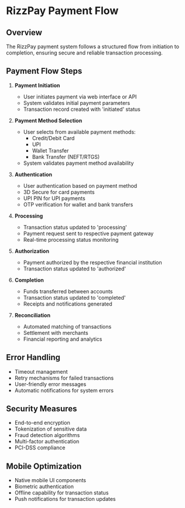 
# RizzPay Payment Flow

## Overview

The RizzPay payment system follows a structured flow from initiation to completion, ensuring secure and reliable transaction processing.

## Payment Flow Steps

1. **Payment Initiation**
   - User initiates payment via web interface or API
   - System validates initial payment parameters
   - Transaction record created with 'initiated' status

2. **Payment Method Selection**
   - User selects from available payment methods:
     - Credit/Debit Card
     - UPI
     - Wallet Transfer
     - Bank Transfer (NEFT/RTGS)
   - System validates payment method availability

3. **Authentication**
   - User authentication based on payment method
   - 3D Secure for card payments
   - UPI PIN for UPI payments
   - OTP verification for wallet and bank transfers

4. **Processing**
   - Transaction status updated to 'processing'
   - Payment request sent to respective payment gateway
   - Real-time processing status monitoring

5. **Authorization**
   - Payment authorized by the respective financial institution
   - Transaction status updated to 'authorized'

6. **Completion**
   - Funds transferred between accounts
   - Transaction status updated to 'completed'
   - Receipts and notifications generated

7. **Reconciliation**
   - Automated matching of transactions
   - Settlement with merchants
   - Financial reporting and analytics

## Error Handling

- Timeout management
- Retry mechanisms for failed transactions
- User-friendly error messages
- Automatic notifications for system errors

## Security Measures

- End-to-end encryption
- Tokenization of sensitive data
- Fraud detection algorithms
- Multi-factor authentication
- PCI-DSS compliance

## Mobile Optimization

- Native mobile UI components
- Biometric authentication
- Offline capability for transaction status
- Push notifications for transaction updates
